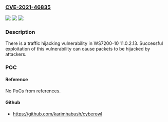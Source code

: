 ### [CVE-2021-46835](https://cve.mitre.org/cgi-bin/cvename.cgi?name=CVE-2021-46835)
![](https://img.shields.io/static/v1?label=Product&message=WS7200-10&color=blue)
![](https://img.shields.io/static/v1?label=Version&message=11.0.2.13%20&color=brightgreen)
![](https://img.shields.io/static/v1?label=Vulnerability&message=Traffic%20Hijacking&color=brightgreen)

### Description

There is a traffic hijacking vulnerability in WS7200-10 11.0.2.13. Successful exploitation of this vulnerability can cause packets to be hijacked by attackers.

### POC

#### Reference
No PoCs from references.

#### Github
- https://github.com/karimhabush/cyberowl

